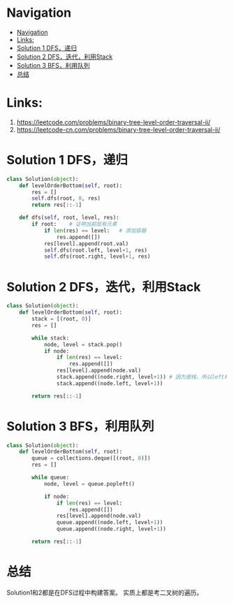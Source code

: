 # Navigation
- [Navigation](#navigation)
- [Links:](#links)
- [Solution 1 DFS，递归](#solution-1-dfs%e9%80%92%e5%bd%92)
- [Solution 2 DFS，迭代，利用Stack](#solution-2-dfs%e8%bf%ad%e4%bb%a3%e5%88%a9%e7%94%a8stack)
- [Solution 3 BFS，利用队列](#solution-3-bfs%e5%88%a9%e7%94%a8%e9%98%9f%e5%88%97)
- [总结](#%e6%80%bb%e7%bb%93)


# Links:
1. https://leetcode.com/problems/binary-tree-level-order-traversal-ii/
2. https://leetcode-cn.com/problems/binary-tree-level-order-traversal-ii/


# Solution 1 DFS，递归
```python
class Solution(object):
    def levelOrderBottom(self, root):
        res = []
        self.dfs(root, 0, res)
        return res[::-1]

    def dfs(self, root, level, res):
        if root:    # 证明当前层有元素
            if len(res) == level:   # 添加容器
                res.append([])
            res[level].append(root.val)
            self.dfs(root.left, level+1, res)
            self.dfs(root.right, level+1, res)
```

# Solution 2 DFS，迭代，利用Stack
```python
class Solution(object):
    def levelOrderBottom(self, root):
        stack = [(root, 0)]
        res = []

        while stack:
            node, level = stack.pop()
            if node:
                if len(res) == level:
                    res.append([])
                res[level].append(node.val)
                stack.append((node.right, level+1)) # 因为是栈，所以left和right顺序要掉转。在栈中，使得当前层的left在right上面。
                stack.append((node.left, level+1))

        return res[::-1]
```

# Solution 3 BFS，利用队列
```python
class Solution(object):
    def levelOrderBottom(self, root):
        queue = collections.deque([(root, 0)])
        res = []

        while queue:
            node, level = queue.popleft()

            if node:
                if len(res) == level:
                    res.append([])
                res[level].append(node.val)
                queue.append((node.left, level+1))
                queue.append((node.right, level+1))

        return res[::-1]
```

# 总结
Solution1和2都是在DFS过程中构建答案。
实质上都是考二叉树的遍历。